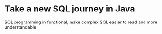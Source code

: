 # Take a new SQL journey in Java
SQL programming in functional, make complex SQL easier to read and more understandable
